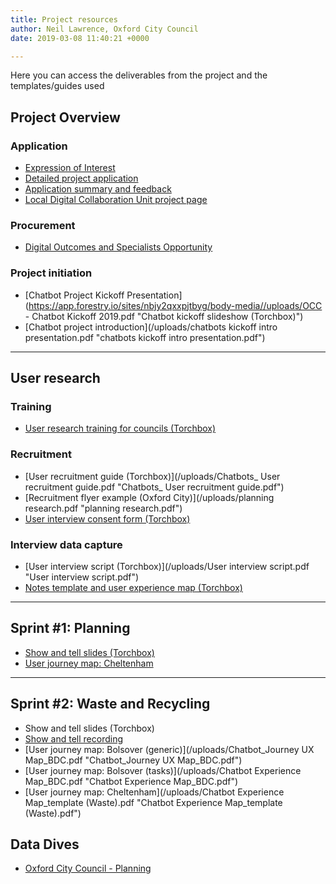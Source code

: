 ```yaml
---
title: Project resources
author: Neil Lawrence, Oxford City Council
date: 2019-03-08 11:40:21 +0000

---
```

Here you can access the deliverables from the project and the templates/guides used

## Project Overview

### Application

* [Expression of Interest](https://localdigital.gov.uk/eoi/oxford-city-council/)
* [Detailed project application](full-application.md)
* [Application summary and feedback](https://localdigital.gov.uk/funding/oxford-city-council/)
* [Local Digital Collaboration Unit project page](https://localdigital.gov.uk/funded-projects-local-digital-fund-round-one/can-chatbots-and-ai-help-solve-service-design-problems/)

### Procurement

* [Digital Outcomes and Specialists Opportunity]()

### Project initiation

* [Chatbot Project Kickoff Presentation](https://app.forestry.io/sites/nbjy2qxxpjtbyg/body-media//uploads/OCC - Chatbot Kickoff 2019.pdf "Chatbot kickoff slideshow (Torchbox)")
* [Chatbot project introduction](/uploads/chatbots kickoff intro presentation.pdf "chatbots kickoff intro presentation.pdf")

***

## User research

### Training

* [User research training for councils (Torchbox)](https://github.com/LocalDigitalChatbots/localdigitalchatbots.github.io/blob/master/resources/training/Torchbox%20User%20Research%20Training%20for%20Councils.pdf)

### Recruitment

* [User recruitment guide (Torchbox)](/uploads/Chatbots_ User recruitment guide.pdf "Chatbots_ User recruitment guide.pdf")
* [Recruitment flyer example (Oxford City)](/uploads/planning research.pdf "planning research.pdf")
* [User interview consent form (Torchbox)](https://github.com/LocalDigitalChatbots/localdigitalchatbots.github.io/blob/master/resources/user_research/consent_form.md)

### Interview data capture

* [User interview script (Torchbox)](/uploads/User interview script.pdf "User interview script.pdf")
* [Notes template and user experience map (Torchbox)](https://docs.google.com/spreadsheets/d/17yR_3IzpGriXMr1Qf6AEuhGZDl9lK7tNbLQgC-5-CvE/edit?usp=sharing)

***

## Sprint #1: Planning

* [Show and tell slides (Torchbox)](https://github.com/LocalDigitalChatbots/localdigitalchatbots.github.io/blob/master/resources/user_research/Chatbots%20Show%20and%20tell%2015Mar-min.pdf)
* [User journey map: Cheltenham](https://docs.google.com/presentation/d/1beqZGfdWqrFfq9ZNRAkYsVbRLNk3VOENPTRybQykhEk/edit?usp=sharing)

***

## Sprint #2: Waste and Recycling

* Show and tell slides (Torchbox)
* [Show and tell recording](https://youtu.be/VQKgdY6l3_g)
* [User journey map: Bolsover (generic)](/uploads/Chatbot_Journey UX Map_BDC.pdf "Chatbot_Journey UX Map_BDC.pdf")
* [User journey map: Bolsover (tasks)](/uploads/Chatbot Experience Map_BDC.pdf "Chatbot Experience Map_BDC.pdf")
* [User journey map: Cheltenham](/uploads/Chatbot Experience Map_template (Waste).pdf "Chatbot Experience Map_template (Waste).pdf")

## Data Dives

* [Oxford City Council - Planning](/data-dive-planning-service-oxford-city-council/)